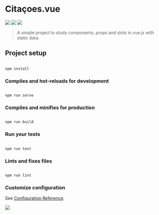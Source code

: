 # Citaçoes.vue
![](https://img.shields.io/badge/HTML-239120?style=for-the-badge&logo=html5&logoColor=white) ![](https://img.shields.io/badge/CSS3-1572B6?style=for-the-badge&logo=css3&logoColor=white)  ![](https://img.shields.io/badge/Vue.js-35495E?style=for-the-badge&logo=vuedotjs&logoColor=4FC08D)
> A simple project to study components, props and slots in vue.js with static data.

  

## Project setup

```

npm install

```

  

### Compiles and hot-reloads for development

```

npm run serve

```

  

### Compiles and minifies for production

```

npm run build

```

  

### Run your tests

```

npm run test

```

  

### Lints and fixes files

```

npm run lint

```

  

### Customize configuration

See [Configuration Reference](https://cli.vuejs.org/config/).

![](https://github.com/isaacwrk/citacoes.vue/tree/master/src/ex)